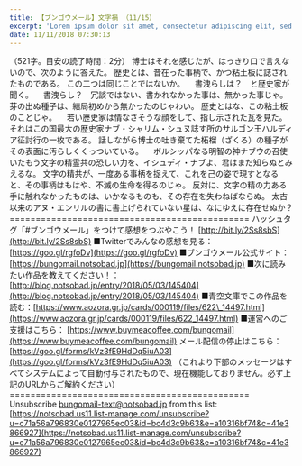 ```yaml
---
title: 【ブンゴウメール】文字禍 （11/15）
excerpt: 'Lorem ipsum dolor sit amet, consectetur adipiscing elit, sed do eiusmod tempor incididunt ut labore et dolore magna aliqua. Praesent elementum facilisis leo vel fringilla est ullamcorper eget. At imperdiet dui accumsan sit amet nulla facilisi morbi tempus.'
date: 11/11/2018 07:30:13
---
```


（521字。目安の読了時間：2分） 博士はそれを感じたが、はっきり口で言えないので、次のように答えた。 歴史とは、昔在った事柄で、かつ粘土板に誌されたものである。 この二つは同じことではないか。 　書洩らしは？　と歴史家が聞く。 　書洩らし？　冗談ではない、書かれなかった事は、無かった事じゃ。 芽の出ぬ種子は、結局初めから無かったのじゃわい。 歴史とはな、この粘土板のことじゃ。 　若い歴史家は情なさそうな顔をして、指し示された瓦を見た。 それはこの国最大の歴史家ナブ・シャリム・シュヌ誌す所のサルゴン王ハルディア征討行の一枚である。 話しながら博士の吐き棄てた柘榴（ざくろ）の種子がその表面に汚らしくくっついている。 　ボルシッパなる明智の神ナブウの召使いたもう文字の精霊共の恐しい力を、イシュディ・ナブよ、君はまだ知らぬとみえるな。 文字の精共が、一度ある事柄を捉えて、これを己の姿で現すとなると、その事柄はもはや、不滅の生命を得るのじゃ。 反対に、文字の精の力ある手に触れなかったものは、いかなるものも、その存在を失わねばならぬ。 太古以来のアヌ・エンリルの書に書上げられていない星は、なにゆえに存在せぬか？ ============================================== ハッシュタグ「#ブンゴウメール」をつけて感想をつぶやこう！ [http://bit.ly/2Ss8sbS](http://bit.ly/2Ss8sbS) ■Twitterでみんなの感想を見る：[https://goo.gl/rgfoDv](https://goo.gl/rgfoDv) ■ブンゴウメール公式サイト：[https://bungomail.notsobad.jp](https://bungomail.notsobad.jp) ■次に読みたい作品を教えてください！：[http://blog.notsobad.jp/entry/2018/05/03/145404](http://blog.notsobad.jp/entry/2018/05/03/145404) ■青空文庫でこの作品を読む：[https://www.aozora.gr.jp/cards/000119/files/622\_14497.html](https://www.aozora.gr.jp/cards/000119/files/622_14497.html) ■運営へのご支援はこちら： [https://www.buymeacoffee.com/bungomail](https://www.buymeacoffee.com/bungomail) メール配信の停止はこちら：[https://goo.gl/forms/kVz3fE9HdDq5iuA03](https://goo.gl/forms/kVz3fE9HdDq5iuA03) （これより下部のメッセージはすべてシステムによって自動付与されたもので、現在機能しておりません。必ず上記のURLからご解約ください） ============================================== Unsubscribe bungomail-text@notsobad.jp from this list: [https://notsobad.us11.list-manage.com/unsubscribe?u=c71a56a796830e0127965ec03&id=bc4d3c9b63&e=a10316bf74&c=41e3866927](https://notsobad.us11.list-manage.com/unsubscribe?u=c71a56a796830e0127965ec03&id=bc4d3c9b63&e=a10316bf74&c=41e3866927)